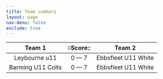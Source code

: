 ```yaml
---
title: Team summary
layout: page
nav-menu: false
exclude: true
---
```




|      Team 1       |  ::Score::  |       Team 2        |
|:-----------------:|:-----------:|:-------------------:|
|   Leybourne u11   | 0 &mdash; 7 | Ebbsfleet U11 White |
| Barming U11 Colts | 0 &mdash; 7 | Ebbsfleet U11 White |

 <br /><br /><br />